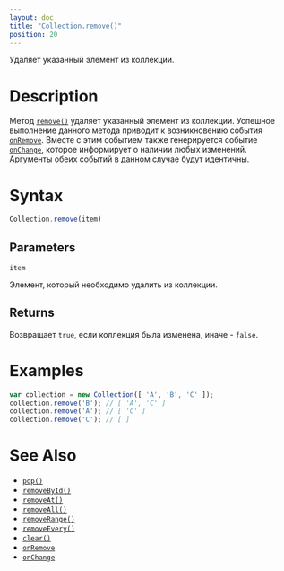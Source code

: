 ```yaml
---
layout: doc
title: "Collection.remove()"
position: 20
---
```


Удаляет указанный элемент из коллекции.

# Description

Метод [`remove()`](../Collection.remove/) удаляет указанный элемент из коллекции. Успешное
выполнение данного метода приводит к возникновению события [`onRemove`](../Collection.onRemove/).
Вместе с этим событием также генерируется событие [`onChange`](../Collection.onChange/), которое
информирует о наличии любых изменений. Аргументы обеих событий в данном случае будут идентичны.

# Syntax

```js
Collection.remove(item)
```

## Parameters

`item`

Элемент, который необходимо удалить из коллекции.

## Returns

Возвращает `true`, если коллекция была изменена, иначе - `false`.

# Examples

```js
var collection = new Collection([ 'A', 'B', 'C' ]);
collection.remove('B'); // [ 'A', 'C' ]
collection.remove('A'); // [ 'C' ]
collection.remove('C'); // [ ]
```

# See Also

* [`pop()`](../Collection.pop/)
* [`removeById()`](../Collection.removeById/)
* [`removeAt()`](../Collection.removeAt/)
* [`removeAll()`](../Collection.removeAll/)
* [`removeRange()`](../Collection.removeRange/)
* [`removeEvery()`](../Collection.removeEvery/)
* [`clear()`](../Collection.clear/)
* [`onRemove`](../Collection.onRemove/)
* [`onChange`](../Collection.onChange/)
